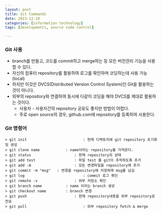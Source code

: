 ```yaml
---
layout: post
title: Git Commands
date: 2013-12-10
categories: [information technology]
tags: [developments, source code control]

---
```

### Git 사용
* branch를 만들고, 코드를 commit하고 merge하는 등 모든 버전관리 기능을 사용할 수 있다.
* 자신의 컴퓨터 repository를 활용하여 로그를 확인하며 코딩하는데 사용 가능 (local)
* 하지만 이것은 DVCS(Distributed Version Control System)인 Git을 활용하는 것이 아니다.
* 외부의 repository와 연결하여 동시에 다같이 코딩을 해야 DVCS를 제대로 활용하는 것이다.
	* 사용자 - 사용자간의 repository 공유도 좋지만 방법이 어렵다.
	* 주로 open source의 경우, github.com에 repository를 등록하여 사용한다.

### Git 명령어

```> git init							: 현재 디렉토리에 git repository 초기화 및 생성> git clone name			: name이라는 repository를 가져온다.> git status					: 현재 repository의 상태> git add test					: 파일 test 를 git이 추적하도록 추가> git add -A					: 모든 변경파일을 repository에 추가> git commit -m "msg"	: 변경을 repository에 저장하며 msg를 남김
> git log							: commit 로그 확인
> git remote -v					: 외부 저장소 확인
> git branch name			: name 이라는 branch 생성
> git checkout name			: branch 변경
> git push						: 현재 repository내용을 외부 repository로 전송
> git pull							: 외부 repository fetch & merge```
